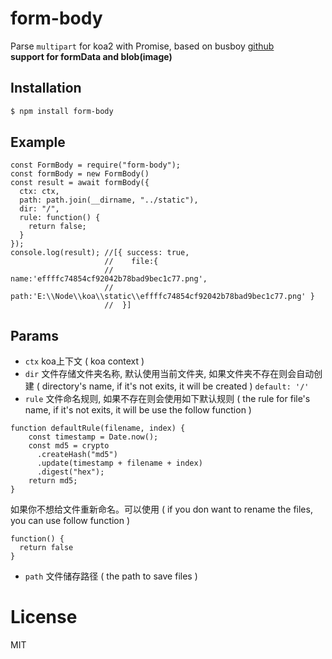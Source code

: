 
# form-body
Parse `multipart` for koa2 with Promise, based on busboy  [github](https://github.com/danmin25/form-body)<br>
**support for formData and blob(image)**

## Installation

```bash
$ npm install form-body
```

## Example
```
const FormBody = require("form-body");
const formBody = new FormBody()
const result = await formBody({
  ctx: ctx,
  path: path.join(__dirname, "../static"),
  dir: "/",
  rule: function() {
    return false;
  }
});
console.log(result); //[{ success: true,
                     //    file:{ 
                     //    name:'effffc74854cf92042b78bad9bec1c77.png',
                     //    path:'E:\\Node\\koa\\static\\effffc74854cf92042b78bad9bec1c77.png' }
                     //  }]
```
## Params

* `ctx` koa上下文 ( koa context )
* `dir` 文件存储文件夹名称, 默认使用当前文件夹, 如果文件夹不存在则会自动创建 ( directory's name, if it's not exits, it will be created ) `default: '/'`
* `rule` 文件命名规则, 如果不存在则会使用如下默认规则 ( the rule for file's name, if it's not exits, it will be use the follow function )
```
function defaultRule(filename, index) {
    const timestamp = Date.now();
    const md5 = crypto
      .createHash("md5")
      .update(timestamp + filename + index)
      .digest("hex");
    return md5;
}
```
如果你不想给文件重新命名。可以使用 ( if you don want to rename the files, you can use follow function )
```
function() { 
  return false
}
```
* `path` 文件储存路径 ( the path to save files )

# License

  MIT